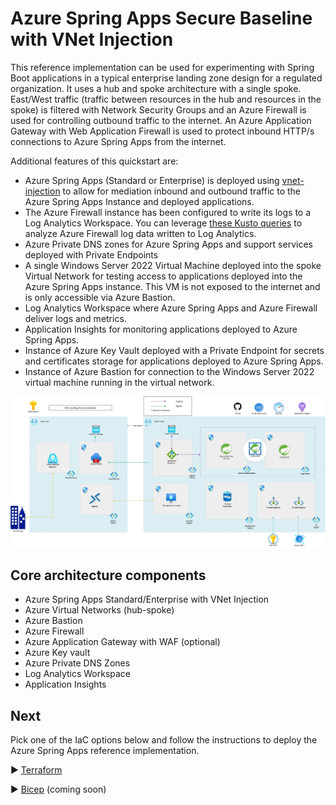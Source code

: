 # Azure Spring Apps Secure Baseline with VNet Injection

This reference implementation can be used for experimenting with Spring Boot applications in a typical enterprise landing zone design for a regulated organization. It uses a hub and spoke architecture with a single spoke. East/West traffic (traffic between resources in the hub and resources in the spoke) is filtered with Network Security Groups and an Azure Firewall is used for controlling outbound traffic to the internet. An Azure Application Gateway with Web Application Firewall is used to protect inbound HTTP/s connections to Azure Spring Apps from the internet.   

Additional features of this quickstart are:

* Azure Spring Apps (Standard or Enterprise) is deployed using [vnet-injection](https://learn.microsoft.com/en-us/azure/spring-apps/how-to-deploy-in-azure-virtual-network) 
to allow for mediation inbound and outbound traffic to the Azure Spring Apps Instance and deployed applications.
* The Azure Firewall instance has been configured to write its logs to a Log Analytics Workspace. 
You can leverage [these Kusto queries](https://learn.microsoft.com/en-us/azure/firewall/firewall-workbook) 
to analyze Azure Firewall log data written to Log Analytics.
* Azure Private DNS zones for Azure Spring Apps and support services deployed with Private Endpoints
* A single Windows Server 2022 Virtual Machine deployed into the spoke Virtual Network for testing access to 
applications deployed into the Azure Spring Apps instance. This VM is 
not exposed to the internet and is only accessible via Azure Bastion.
* Log Analytics Workspace where Azure Spring Apps and Azure Firewall deliver 
logs and metrics.
* Application Insights for monitoring applications deployed to Azure Spring Apps.
* Instance of Azure Key Vault deployed with a Private Endpoint for secrets and certificates storage 
for applications deployed to Azure Spring Apps.
* Instance of Azure Bastion for connection to the Windows Server 2022 virtual machine running in the virtual network.

![Architectural diagram for the secure baseline scenario.](../ASA-Secure-Baseline/media/asa-eslz-securebaseline.jpg)

## Core architecture components

* Azure Spring Apps Standard/Enterprise with VNet Injection
* Azure Virtual Networks (hub-spoke)
* Azure Bastion
* Azure Firewall
* Azure Application Gateway with WAF (optional)
* Azure Key vault
* Azure Private DNS Zones
* Log Analytics Workspace
* Application Insights

## Next
Pick one of the IaC options below and follow the instructions to deploy the Azure Spring Apps reference implementation.

:arrow_forward: [Terraform](./Terraform)

:arrow_forward: [Bicep](./Bicep) (coming soon)
